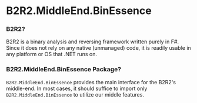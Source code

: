 # B2R2.MiddleEnd.BinEssence

### B2R2?

B2R2 is a binary analysis and reversing framework written purely in F#. Since it
does not rely on any native (unmanaged) code, it is readily usable in any
platform or OS that .NET runs on.

### B2R2.MiddleEnd.BinEssence Package?

`B2R2.MiddleEnd.BinEssence` provides the main interface for the B2R2's
middle-end. In most cases, it should suffice to import only
`B2R2.MiddleEnd.BinEssence` to utilize our middle features.

